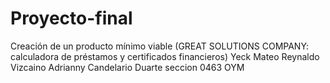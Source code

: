 # Proyecto-final
Creación de un producto mínimo viable (GREAT SOLUTIONS COMPANY: calculadora de préstamos y certificados financieros)
Yeck Mateo 
Reynaldo Vizcaino 
Adrianny Candelario Duarte
seccion 0463
OYM
